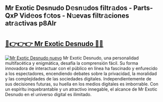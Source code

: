 ## Mr Exotic Desnudo D𝚎sn𝚞dos filtr𝚊dos - Parts-QxP Vid𝚎os f𝚘tos - N𝚞evas filtr𝚊ciones atr𝚊ctivas p8AIr

# <h2><a href="http://mb4nf2.tromn.icu/?c=Mr+Exotic+Desnudo">🔗👉👉👉 Mr Exotic Desnudo 🔗🔗</a></h2>

[![Mr Exotic Desnudo nuevo](https://i.imgur.com/pEAQMta.gif)](http://mb4nf2.tromn.icu/?c=Mr+Exotic+Desnudo)
Mr Exotic Desnudo, una personalidad multifacética y enigmática, desafía la comprensión fácil. Su forma innovadora de interactuar con el público en línea ha fascinado y enfurecido a los espectadores, encendiendo debates sobre la privacidad, la moralidad y las complejidades de las sociedades digitales. Independientemente de sus decisiones futuras, su huella en los medios digitales es imborrable. Con un espíritu inquebrantable y un atractivo innegable, el alcance de Mr Exotic Desnudo en el universo digital es ilimitado.
